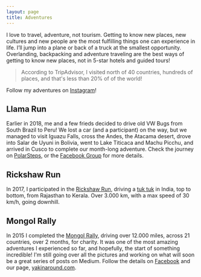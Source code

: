 ```yaml
---
layout: page
title: Adventures
---
```


I love to travel, adventure, not tourism. Getting to know new places, new cultures and new people are the most fulfilling things one can experience in life. I’ll jump into a plane or back of a truck at the smallest opportunity. Overlanding, backpacking and adventure traveling are the best ways of getting to know new places, not in 5-star hotels and guided tours!

> According to TripAdvisor, I visited north of 40 countries, hundreds of places, and that's less than 20% of of the world!

Follow my adventures on [Instagram](https://www.instagram.com/unchartedcorners)!

## Llama Run

Earlier in 2018, me and a few frieds decided to drive old VW Bugs from South Brazil to Peru! We lost a car (and a participant) on the way, but we managed to visit Iguazu Falls, cross the Andes, the Atacama desert, drove into Salar de Uyuni in Bolivia, went to Lake Titicaca and Machu Picchu, and arrived in Cusco to complete our month-long adventure. Check the journey on [PolarSteps](https://www.polarsteps.com/MartinSpier/673967-llama-run?s=A03F0547-E0E4-48C0-AE1A-27849DDA3991), or the [Facebook Group](https://www.facebook.com/groups/604303013248626/) for more details.

## Rickshaw Run

In 2017, I participated in the [Rickshaw Run](http://www.theadventurists.com/rickshaw-run/), driving a [tuk tuk](https://en.wikipedia.org/wiki/Auto_rickshaw) in India, top to bottom, from Rajasthan to Kerala. Over 3.000 km, with a max speed of 30 km/h, going downhill.

## Mongol Rally

In 2015 I completed the [Mongol Rally](http://www.theadventurists.com/mongol-rally/), driving over 12.000 miles, across 21 countries, over 2 months, for charity. It was one of the most amazing adventures I experienced so far, and hopefully, the start of something incredible! I'm still going over all the pictures and working on what will soon be a great series of posts on Medium. Follow the details on [Facebook](https://www.facebook.com/yakaround/) and our page, [yakinaround.com](http://yakinaround.com/).
